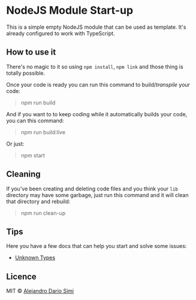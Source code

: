 # NodeJS Module Start-up
This is a simple empty NodeJS module that can be used as template.
It's already configured to work with TypeScript.

## How to use it
There's no magic to it so using `npm install`, `npm link` and those thing is
totally possible.

Once your code is ready you can run this command to build/_transpile_ your code:
>npm run build

And if you want to to keep coding while it automatically builds your code, you
can this command:
>npm run build:live

Or just:
>npm start

## Cleaning
If you've been creating and deleting code files and you think your `lib`
directory may have some garbage, just run this command and it will clean that
directory and rebuild:
>npm run clean-up

## Tips
Here you have a few docs that can help you start and solve some issues:
* [Unknown Types](docs/unknown-types.md)

## Licence
MIT &copy; [Alejandro Dario Simi](http://daemonraco.com)
